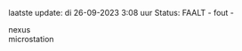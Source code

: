 laatste update: 
di 26-09-2023  3:08   uur 
Status: FAALT - fout - 
<div class="service R">nexus</div><div class="service Y">microstation</div>